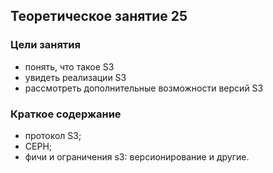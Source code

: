 ## Теоретическое занятие 25

### Цели занятия
* понять, что такое S3
* увидеть реализации S3
* рассмотреть дополнительные возможности версий S3

### Краткое содержание
* протокол S3;
* CEPH;
* фичи и ограничения s3: версионирование и другие.

#